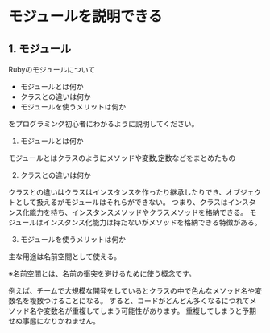 # モジュールを説明できる

## 1. モジュール

Rubyのモジュールについて

- モジュールとは何か
- クラスとの違いは何か
- モジュールを使うメリットは何か

をプログラミング初心者にわかるように説明してください。


1. モジュールとは何か

モジュールとはクラスのようにメソッドや変数,定数などをまとめたもの

2. クラスとの違いは何か

クラスとの違いはクラスはインスタンスを作ったり継承したりでき、オブジェクトとして扱えるがモジュールはそれらができない。
つまり、クラスはインスタンス化能力を持ち、インスタンスメソッドやクラスメソッドを格納できる。
モジュールはインスタンス化能力は持たないがメソッドを格納できる特徴がある。


3. モジュールを使うメリットは何か

主な用途は名前空間として使える。

※名前空間とは、名前の衝突を避けるために使う概念です。

例えば、チームで大規模な開発をしているとクラスの中で色んなメソッド名や変数名を複数つけることになる。
すると、コードがどんどん多くなるにつれてメソッド名や変数名が重複してしまう可能性があります。
重複してしまうと予期せぬ事態になりかねません。